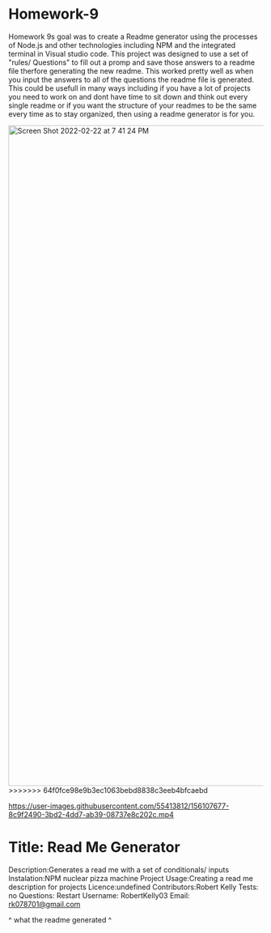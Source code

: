 
# Homework-9

Homework 9s goal was to create a Readme generator using the processes of Node.js and other technologies including NPM and the integrated terminal in Visual studio code. This project was designed to use a set of "rules/ Questions" to fill out a promp and save those answers to a readme file therfore generating the new readme. This worked pretty well as when you input the answers to all of the questions the readme file is generated. This could be usefull in many ways including if you have a lot of projects you need to work on and dont have time to sit down and think out every single readme or if you want the structure of your readmes to be the same every time as to stay organized, then using a readme generator is for you. 


<img width="1305" alt="Screen Shot 2022-02-22 at 7 41 24 PM" src="https://user-images.githubusercontent.com/55413812/155258171-0cfc18d1-862c-4eb3-b5e7-911b74bcb8fa.png">
>>>>>>> 64f0fce98e9b3ec1063bebd8838c3eeb4bfcaebd



https://user-images.githubusercontent.com/55413812/156107677-8c9f2490-3bd2-4dd7-ab39-08737e8c202c.mp4





# Title: Read Me Generator 
 Description:Generates a read me with a set of conditionals/ inputs 
 Instalation:NPM nuclear pizza machine 
 Project Usage:Creating a read me description for projects
 Licence:undefined
 Contributors:Robert Kelly
 Tests: no
 Questions: Restart 
 Username: RobertKelly03
 Email: rk078701@gmail.com
 
 
 ^ what the readme generated ^


